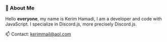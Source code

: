### 👋 About Me

Hello **everyone**, my name is Kerim Hamadi, 
I am a developer and code with JavaScript. 
I specialize in Discord.js, more precisely Discord.js.

📫 Contact: kerimmail@aol.com

<!--
**Keriyem/keriyem** is a ✨ _special_ ✨ repository because its `README.md` (this file) appears on your GitHub profile.

Here are some ideas to get you started:

- 🔭 I’m currently working on ...
- 🌱 I’m currently learning ...
- 👯 I’m looking to collaborate on ...
- 🤔 I’m looking for help with ...
- 💬 Ask me about ...
- 📫 How to reach me: ...
- 😄 Pronouns: ...
- ⚡ Fun fact: ...
-->
